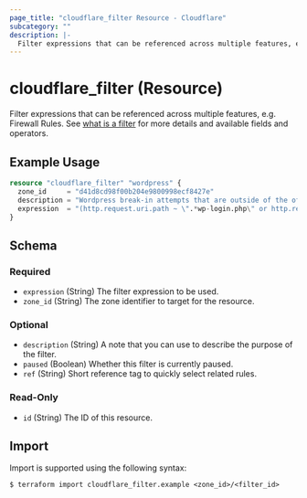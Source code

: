 ```yaml
---
page_title: "cloudflare_filter Resource - Cloudflare"
subcategory: ""
description: |-
  Filter expressions that can be referenced across multiple features, e.g. Firewall Rules. See what is a filter https://developers.cloudflare.com/firewall/api/cf-filters/what-is-a-filter/ for more details and available fields and operators.
---
```


# cloudflare_filter (Resource)

Filter expressions that can be referenced across multiple features, e.g. Firewall Rules. See [what is a filter](https://developers.cloudflare.com/firewall/api/cf-filters/what-is-a-filter/) for more details and available fields and operators.

## Example Usage

```terraform
resource "cloudflare_filter" "wordpress" {
  zone_id     = "d41d8cd98f00b204e9800998ecf8427e"
  description = "Wordpress break-in attempts that are outside of the office"
  expression  = "(http.request.uri.path ~ \".*wp-login.php\" or http.request.uri.path ~ \".*xmlrpc.php\") and ip.src ne 192.0.2.1"
}
```
<!-- schema generated by tfplugindocs -->
## Schema

### Required

- `expression` (String) The filter expression to be used.
- `zone_id` (String) The zone identifier to target for the resource.

### Optional

- `description` (String) A note that you can use to describe the purpose of the filter.
- `paused` (Boolean) Whether this filter is currently paused.
- `ref` (String) Short reference tag to quickly select related rules.

### Read-Only

- `id` (String) The ID of this resource.

## Import

Import is supported using the following syntax:
```shell
$ terraform import cloudflare_filter.example <zone_id>/<filter_id>
```
